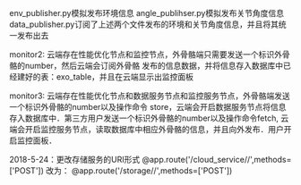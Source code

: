 
env_publisher.py模拟发布环境信息
angle_publihser.py模拟发布关节角度信息
data_publisher.py订阅了上述两个文件发布的环境和关节角度信息，并且将其统一发布出去

monitor2:
云端存在性能优化节点和监控节点，外骨骼端只需要发送一个标识外骨骼的number，然后云端会订阅外骨骼
发布的信息数据，并将信息存入数据库中已经建好的表：exo_table，并且在云端显示出监控面板


monitor3:
云端存在性能优化节点和数据服务节点和监控服务节点，外骨骼端发送一个标识外骨骼的number以及操作命令
store，云端会开启数据服务节点将信息存入数据库中．第三方用户发送一个标识外骨骼的number以及操作命令fetch,
云端会开启监控服务节点，读取数据库中相应外骨骼的信息，并且向外发布．用户开启监控面板．

2018-5-24：更改存储服务的URI形式
@app.route('/cloud_service/<robotID>/<action>',methods=['POST'])
改为：
@app.route('/storage/<robotID>/<action>',methods=['POST'])